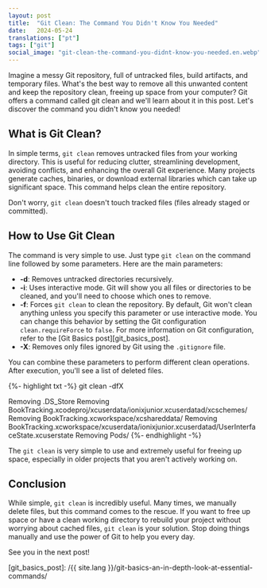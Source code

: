 ```yaml
---
layout: post
title:  "Git Clean: The Command You Didn't Know You Needed"
date:   2024-05-24
translations: ["pt"]
tags: ["git"]
social_image: "git-clean-the-command-you-didnt-know-you-needed.en.webp"
---
```


<p class="intro"><span class="dropcap">I</span>magine a messy Git repository, full of untracked files, build artifacts, and temporary files. What's the best way to remove all this unwanted content and keep the repository clean, freeing up space from your computer? Git offers a command called git clean and we'll learn about it in this post. Let's discover the command you didn't know you needed!</p>

## What is Git Clean?

In simple terms, `git clean` removes untracked files from your working directory. This is useful for reducing clutter, streamlining development, avoiding conflicts, and enhancing the overall Git experience.  Many projects generate caches, binaries, or download external libraries which can take up significant space. This command helps clean the entire repository. 

Don't worry, `git clean` doesn't touch tracked files (files already staged or committed). 

## How to Use Git Clean

The command is very simple to use. Just type `git clean` on the command line followed by some parameters. Here are the main parameters:

- **-d**: Removes untracked directories recursively.
- **-i**: Uses interactive mode. Git will show you all files or directories to be cleaned, and you'll need to choose which ones to remove.
- **-f**: Forces `git clean` to clean the repository. By default, Git won't clean anything unless you specify this parameter or use interactive mode. You can change this behavior by setting the Git configuration `clean.requireForce` to `false`. For more information on Git configuration, refer to the [Git Basics post][git_basics_post].
- **-X**: Removes only files ignored by Git using the `.gitignore` file.

You can combine these parameters to perform different clean operations. After execution, you'll see a list of deleted files.

{%- highlight txt -%}
git clean -dfX

Removing .DS_Store
Removing BookTracking.xcodeproj/xcuserdata/ionixjunior.xcuserdatad/xcschemes/
Removing BookTracking.xcworkspace/xcshareddata/
Removing BookTracking.xcworkspace/xcuserdata/ionixjunior.xcuserdatad/UserInterfaceState.xcuserstate
Removing Pods/
{%- endhighlight -%}

The `git clean` is very simple to use and extremely useful for freeing up space, especially in older projects that you aren't actively working on.

## Conclusion

While simple, `git clean` is incredibly useful.  Many times, we manually delete files, but this command comes to the rescue. If you want to free up space or have a clean working directory to rebuild your project without worrying about cached files, `git clean` is your solution. Stop doing things manually and use the power of Git to help you every day.

See you in the next post!

[git_basics_post]: /{{ site.lang }}/git-basics-an-in-depth-look-at-essential-commands/